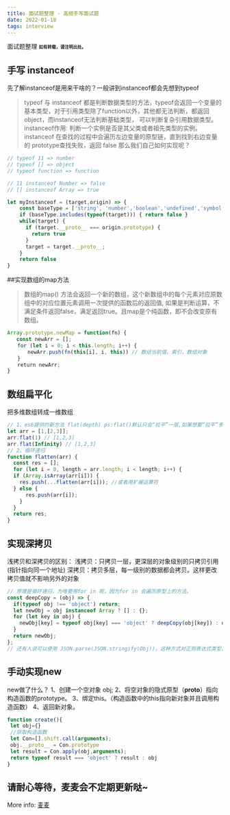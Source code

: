 ```yaml
---
title: 面试题整理 - 高频手写面试题
date: 2022-01-18
tags: interview
---
```

面试题整理
<font size=1>**如有转载，请注明出处。**</font>

## 手写 instanceof
先了解instanceof是用来干啥的？一般讲到instanceof都会先想到typeof
> typeof 与 instanceof 都是判断数据类型的方法，typeof会返回一个变量的基本类型，对于引用类型除了function以外，其他都无法判断，都返回object，而instanceof无法判断基础类型， 可以判断复杂引用数据类型。
instanceof作用:
> 判断一个实例是否是其父类或者祖先类型的实例。
instanceof 在查找的过程中会遍历左边变量的原型链，直到找到右边变量的 prototype查找失败，返回 false
那么我们自己如何实现呢？
```javascript
// typeof 11 => number
// typeof [] => object
// typeof function => function

// 11 instanceof Number => false
// [] instanceof Array => true

let myInstanceof = (target,origin) => {
    const baseType = ['string', 'number','boolean','undefined','symbol']
    if (baseType.includes(typeof(target))) { return false }
    while(target) {
      if (target.__proto__ === origin.prototype) {
        return true
      }
      target = target.__proto__;
    }
    return false
}
```
##实现数组的map方法
> 数组的map() 方法会返回一个新的数组，这个新数组中的每个元素对应原数组中的对应位置元素调用一次提供的函数后的返回值, 如果是判断运算，不满足条件返回false，满足返回true。且map是个纯函数，即不会改变原有数组。

```javascript
Array.prototype.newMap = function(fn) {
   const newArr = [];
　　for (let i = 0; i < this.length; i++) {
　　　　newArr.push(fn(this[i], i, this)) // 数组当前值，索引，数组对象
　　}
　　return newArr;
}
```
## 数组扁平化
把多维数组转成一维数组
```javascript
// 1、es6提供的新方法 flat(depth) ps:flat()默认只会“拉平”一层,如果想要“拉平”多层的嵌套数组,可以将flat()方法的参数写成一个整数,表示想要拉平的层数,默认为1。如果不管有多少层嵌套,都要转成一维数组,可以用Infinity关键字作为参数
let arr = [1,[2,3]];
arr.flat(1) // [1,2,3]
arr.flat(Infinity) // [1,2,3]
// 2、循环递归
function flatten(arr) {
  const res = [];
  for (let i = 0, length = arr.length; i < length; i++) {
  if (Array.isArray(arr[i])) {
    res.push(...flatten(arr[i])); //或者用扩展运算符
  } else {
      res.push(arr[i]);
    }
  }
  return res;
}
```
## 实现深拷贝
浅拷贝和深拷贝的区别：
浅拷贝：只拷贝一层，更深层的对象级别的只拷贝引用(指针指向同一个地址)
深拷贝：拷贝多层，每一级别的数据都会拷贝。这样更改拷贝值就不影响另外的对象

```javascript
// 原理是循环递归，为啥要用for in 呢，因为for in 会遍历原型上的方法。
const deepCopy = (obj) => {
  if(typeof obj !== 'object') return;
  let newObj = obj instanceof Array ? [] : {};
  for (let key in obj) {
    newObj[key] = typeof obj[key] === 'object' ? deepCopy(obj[key]) : obj[key];
  }
  return newObj;
};
// 还有人说可以使用 JSON.parse(JSON.stringify(Obj))，这种方式对正则表达式类型、函数类型等无法进行深拷贝(而且会直接丢失相应的值)。
```

## 手动实现new
new做了什么？
1、创建一个空对象 obj;
2、将空对象的隐式原型（__proto__）指向构造函数的prototype。
3、绑定this。（构造函数中的this指向新对象并且调用构造函数）
4、返回新对象。

```javascript
function create(){
 let obj={}
 //获取构造函数
 let Con=[].shift.call(arguments);
 obj.__proto__ = Con.prototype
 let result = Con.apply(obj,arguments);
 return typeof result === 'object' ? result : obj
}
```

## 请耐心等待，麦麦会不定期更新哒~
More info: [麦麦](https://github.com/maimai123)

